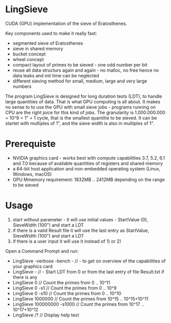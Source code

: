 # LingSieve
CUDA (GPU) implementation of the sieve of Eratosthenes.


Key components used to make it really fast:
 - segmented sieve of Eratosthenes
 - sieve in shared memory
 - bucket concept
 - wheel concept
 - compact layout of primes to be sieved - one odd number per bit
 - reuse all data structurs again and again - no malloc, no free hence no data leaks and init time can be neglected
 - different sieving method for small, medium, large and very large numbers


The program LingSieve is designed for long duration tests (LDT), to handle large quantities of data. That is what GPU computing is all about. It makes no sense to to use the GPU with small sieve jobs - programs running on CPU are the right joice for this kind of jobs.
The granularity is 1.000.000.000 = 10^9 = 1" = 1 cycle, that is the smallest quantitie to be sieved. It can be startet with multiples of 1", and the sieve width is also in multiples of 1".


Prerequiste
===========

 - NVIDIA graphics card - works best with compute capabilities 3.7, 5.2, 6.1 and 7.0
   because of available quantities of registers and shared memory
 - a 64-bit host application and non-embedded operating system (Linux, Windows, macOS)
 - GPU Mmemory requirement: 1832MB .. 2412MB depending on the range to be sieved


Usage
=====

  1) start without parameter - it will use initial values - StartValue (0), SieveWidth (100") and start a LDT
  2) if there is a valid Result file it will use the last entry as StartValue, SieveWidth (100") and start a LDT
  3) if there is a user input it will use it instead of 1) or 2)


  Open a Command Prompt and run:

  - LingSieve -verbose -bench		- // - to get on overview of the capabilities of your graphics card
  - LingSieve				- // - Start LDT from 0 or from the last entry of file Result.txt if there is any
  - LingSieve 0			          // Count the primes from 0 .. 10^11
  - LingSieve 0 -s1		        // Count the primes from 0 .. 10^9
  - LingSieve 0 -s10		      // Count the primes from 0 .. 10^10
  - LingSieve 1000000		      // Count the primes from 10^15 .. 10^15+10^11
  - LingSieve 100000000 -s1000	// Count the primes from 10^17 .. 10^17+10^12
  - LingSieve /?			        // Display help text
